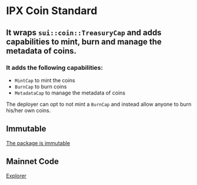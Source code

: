 # IPX Coin Standard

## It wraps `sui::coin::TreasuryCap` and adds capabilities to mint, burn and manage the metadata of coins.

### It adds the following capabilities:

-   `MintCap` to mint the coins
-   `BurnCap` to burn coins
-   `MetadataCap` to manage the metadata of coins

The deployer can opt to not mint a `BurnCap` and instead allow anyone to burn his/her own coins.

## Immutable

[The package is immutable](https://suiscan.xyz/mainnet/tx/6WtXuEpdc4kW5rRotH9VcVTkNGPzK89gcNuS9z1rUeQu)

## Mainnet Code

[Explorer](https://suiscan.xyz/mainnet/object/0xce7bfdc0f92c399bebda987cd123540ddf6d6ff37d78deeea97b69190aac49b1/contracts)
